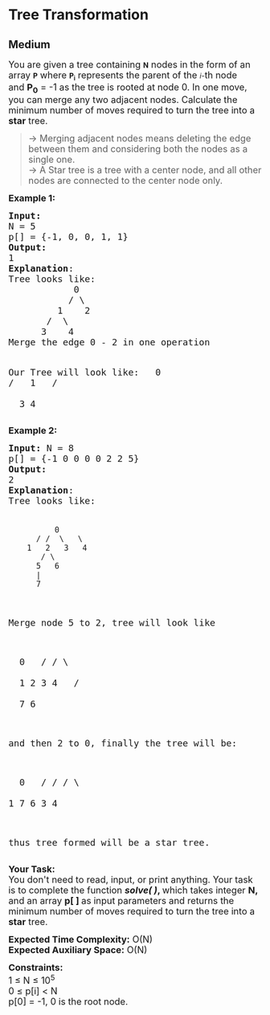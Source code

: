 # Tree Transformation
## Medium
<div class="problems_problem_content__Xm_eO"><p><span style="font-size: 18px;">You are given a tree containing&nbsp;</span><strong>N</strong><span style="font-size: 18px;">&nbsp;nodes in the form of an array&nbsp;</span><strong>P</strong><span style="font-size: 18px;">&nbsp;where&nbsp;</span><strong>P<sub>i</sub></strong><span style="font-size: 18px;">&nbsp;represents the parent of the&nbsp;</span><em>i-</em><span style="font-size: 18px;">th node and&nbsp;</span><strong><span style="font-size: 18px;">P<sub>0</sub></span></strong><span style="font-size: 18px;">&nbsp;= -1 as the tree is rooted at node 0.</span><span style="font-size: 18px;"> In one move, you can merge any two adjacent nodes. Calculate the minimum number of moves required to turn the tree into a <strong>star</strong> tree.</span></p>
<blockquote>
<p><span style="font-size: 18px;">-&gt; Merging adjacent nodes means deleting the edge between them and considering both the nodes as a single one.<br>-&gt;&nbsp;A Star tree is a tree with a center&nbsp;node, and all other nodes are connected to the center node only.</span></p>
</blockquote>
<p><span style="font-size: 18px;"><strong>Example 1:</strong></span></p>
<pre><span style="font-size: 18px;"><strong>Input:
</strong>N = 5
p[] = {-1, 0, 0, 1, 1}
<strong>Output:
</strong>1
<strong>Explanation</strong>: 
Tree looks like:
            0
&nbsp;          / \ 
         1    2 
       /  \ 
      3    4
Merge the edge 0 - 2 in one operation

Our Tree will look like:</span>
&nbsp;           <span style="font-size: 18px;">0
&nbsp;          /
&nbsp;         1
&nbsp;       /  \
&nbsp;      3    4</span>
</pre>
<p><span style="font-size: 18px;"><strong>Example 2:</strong></span></p>
<pre><span style="font-size: 18px;"><strong>Input:</strong> N = 8
p[] = {-1 0 0 0 0 2 2 5}
<strong>Output:</strong>
2
<strong>Explanation</strong>:
Tree looks like:

              0
          / /  \   \
        1   2   3   4
           / \
          5   6
          |
          7

Merge node 5 to 2, tree will look like

&nbsp;             0
&nbsp;         /  / \  \
&nbsp;        1   2  3  4
&nbsp;           / \
&nbsp;          7   6

and then 2 to 0, finally the tree will be:

&nbsp;            0
&nbsp;       /  / / \  \
       1  7  6  3  4

thus tree formed will be a star tree.
 </span>
</pre>
<p><span style="font-size: 18px;"><strong>Your Task:</strong><br>You don't need to read, input, or print anything. Your task is to complete the function <strong><em>solve( )</em>, </strong>which takes integer <strong>N, </strong>and an array <strong>p[ ] </strong>as input parameters and returns the minimum number of moves required to turn the tree into a <strong>star</strong> tree.</span></p>
<p><span style="font-size: 18px;"><strong>Expected Time Complexity:</strong>&nbsp;O(N)<br><strong>Expected Auxiliary Space:</strong>&nbsp;O(N)</span></p>
<p><span style="font-size: 18px;"><strong>Constraints:</strong><br>1 ≤ N ≤ 10<sup>5</sup><br>0 ≤ p[i] &lt; N<br>p[0] = -1, 0 is the root node.</span></p></div>